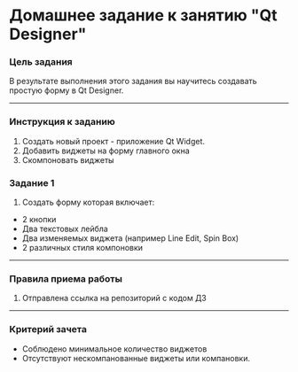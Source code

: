 # Домашнее задание к занятию "Qt Designer"

### Цель задания

В результате выполнения этого задания вы научитесь создавать простую форму в Qt Designer.

------

### Инструкция к заданию

1. Создать новый проект - приложение Qt Widget.
2. Добавить виджеты на форму главного окна
3. Скомпоновать виджеты

### Задание 1

1. Создать форму которая включает:
* 2 кнопки
* Два текстовых лейбла
* Два изменяемых виджета (например Line Edit, Spin Box)
* 2 различных стиля компоновки
------

### Правила приема работы

1. Отправлена ссылка на репозиторий с кодом ДЗ

------

### Критерий зачета

* Соблюдено минимальное количество виджетов
* Отсутствуют нескомпанованные виджеты или компановки.
